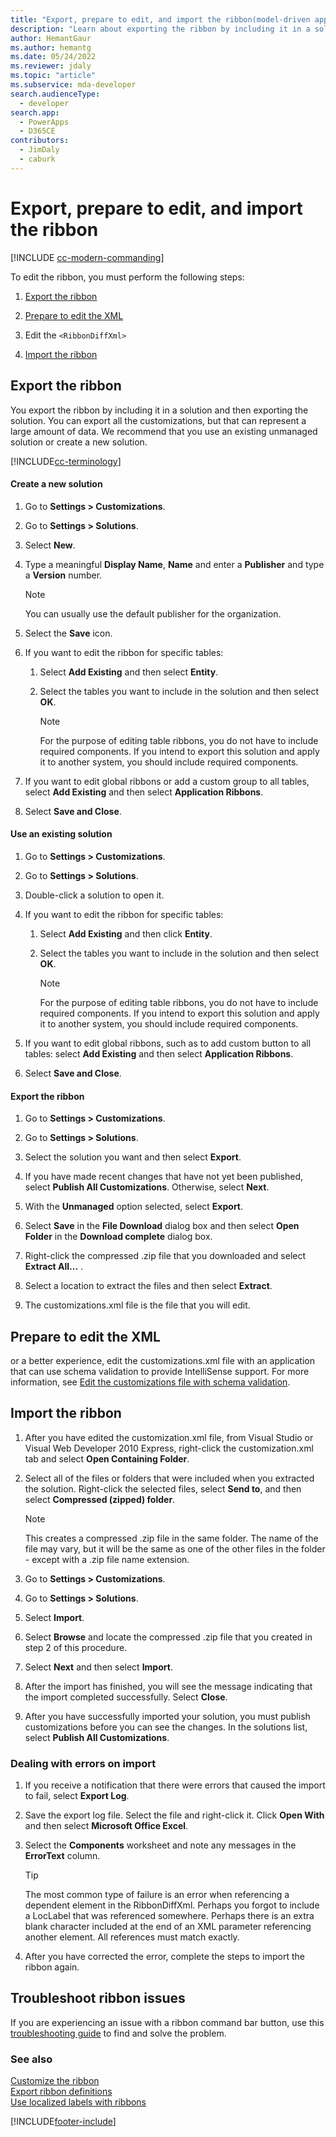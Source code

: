 ```yaml
---
title: "Export, prepare to edit, and import the ribbon(model-driven apps) | Microsoft Docs" # Intent and product brand in a unique string of 43-59 chars including spaces
description: "Learn about exporting the ribbon by including it in a solution and then exporting the solution. You can export all the customizations, but that can represent a large amount of data. We recommend that you use an existing unmanaged solution or create a new solution." # 115-145 characters including spaces. This abstract displays in the search result.
author: HemantGaur
ms.author: hemantg
ms.date: 05/24/2022
ms.reviewer: jdaly
ms.topic: "article"
ms.subservice: mda-developer
search.audienceType: 
  - developer
search.app: 
  - PowerApps
  - D365CE
contributors: 
  - JimDaly
  - caburk
---
```

# Export, prepare to edit, and import the ribbon

[!INCLUDE [cc-modern-commanding](../data-platform/includes/cc-modern-commanding.md)]

To edit the ribbon, you must perform the following steps:  
  
1. [Export the ribbon](export-prepare-edit-import-ribbon.md#BKMK_ExportTheRibbon)  
  
2. [Prepare to edit the XML](export-prepare-edit-import-ribbon.md#BKMK_PrepareToEditTheXML)  
  
3. Edit the `<RibbonDiffXml>`  
  
4. [Import the ribbon](export-prepare-edit-import-ribbon.md#BKMK_ImportTheRibbon)  
  
<a name="BKMK_ExportTheRibbon"></a>

## Export the ribbon  

You export the ribbon by including it in a solution and then exporting the solution. You can export all the customizations, but that can represent a large amount of data. We recommend that you use an existing unmanaged solution or create a new solution.  

[!INCLUDE[cc-terminology](../data-platform/includes/cc-terminology.md)]

#### Create a new solution  
  
1. Go to **Settings > Customizations**.
1. Go to **Settings > Solutions**.
1. Select **New**.  
1. Type a meaningful **Display Name**, **Name** and enter a **Publisher** and type a **Version** number.  
  
   > [!NOTE]
   >  You can usually use the default publisher for the organization.  
  
1. Select the **Save** icon.  
  
1. If you want to edit the ribbon for specific tables:  
  
   1. Select **Add Existing** and then select **Entity**.  
  
   2. Select the tables you want to include in the solution and then select **OK**.  
  
       > [!NOTE]
       > For the purpose of editing table ribbons, you do not have to include required components. If you intend to export this solution and apply it to another system, you should include required components.  
  
1. If you want to edit global ribbons or add a custom group to all tables, select **Add Existing** and then select **Application Ribbons**.  
  
1. Select **Save and Close**.  
  
#### Use an existing solution  
  
1. Go to **Settings > Customizations**.
1. Go to **Settings > Solutions**. 
1. Double-click a solution to open it.  
  
1. If you want to edit the ribbon for specific tables:  
  
   1. Select **Add Existing** and then click **Entity**.  
  
   2. Select the tables you want to include in the solution and then select **OK**.  
  
       > [!NOTE]
       > For the purpose of editing table ribbons, you do not have to include required components. If you intend to export this solution and apply it to another system, you should include required components.  
  
1. If you want to edit global ribbons, such as to add custom button to all tables: select **Add Existing** and then select **Application Ribbons**.  
  
1. Select **Save and Close**.  
  
#### Export the ribbon  
  
1. Go to **Settings > Customizations**.
1. Go to **Settings > Solutions**.
  
1. Select the solution you want and then select **Export**.  
  
1. If you have made recent changes that have not yet been published, select **Publish All Customizations**. Otherwise, select **Next**.  
  
1. With the **Unmanaged** option selected, select **Export**.  
  
1. Select **Save** in the **File Download** dialog box and then select **Open Folder** in the **Download complete** dialog box.  
  
1. Right-click the compressed .zip file that you downloaded and select **Extract All...** .  
  
1. Select a location to extract the files and then select **Extract**.  
  
1. The customizations.xml file is the file that you will edit.  
  
<a name="BKMK_PrepareToEditTheXML"></a>   

## Prepare to edit the XML  
 or a better experience, edit the customizations.xml file with an application that can use schema validation to provide IntelliSense support. For more information, see [Edit the customizations file with schema validation](edit-customizations-xml-file-schema-validation.md).  
  
<a name="BKMK_ImportTheRibbon"></a>

## Import the ribbon  
  
1. After you have edited the customization.xml file, from Visual Studio or Visual Web Developer 2010 Express, right-click the customization.xml tab and select **Open Containing Folder**.  
  
1. Select all of the files or folders that were included when you extracted the solution. Right-click the selected files, select **Send to**, and then select **Compressed (zipped) folder**.  
  
   > [!NOTE]
   >  This creates a compressed .zip file in the same folder. The name of the file may vary, but it will be the same as one of the other files in the folder - except with a .zip file name extension.  
  
1. Go to **Settings > Customizations**.
1. Go to **Settings > Solutions**. 
  
1. Select **Import**.  
  
1. Select **Browse** and locate the compressed .zip file that you created in step 2 of this procedure.  
  
1. Select **Next** and then select **Import**.  
  
1. After the import has finished, you will see the message indicating that the import completed successfully. Select **Close**.  
  
1. After you have successfully imported your solution, you must publish customizations before you can see the changes. In the solutions list, select **Publish All Customizations**.  
  
<a name="BKMK_DealWithErrorsOnImport"></a>   

### Dealing with errors on import  
  
1. If you receive a notification that there were errors that caused the import to fail, select **Export Log**.  
  
2. Save the export log file. Select the file and right-click it. Click **Open With** and then select **Microsoft Office Excel**.  
  
3.  Select the **Components** worksheet and note any messages in the **ErrorText** column.  
  
    > [!TIP]
    > The most common type of failure is an error when referencing a dependent element in the RibbonDiffXml. Perhaps you forgot to include a LocLabel that was referenced somewhere. Perhaps there is an extra blank character included at the end of an XML parameter referencing another element. All references must match exactly.  
  
4. After you have corrected the error, complete the steps to import the ribbon again.  

## Troubleshoot ribbon issues

If you are experiencing an issue with a ribbon command bar button, use this [troubleshooting guide](/troubleshoot/power-platform/power-apps/ribbon-issues-button-hidden?tabs=delete) to find and solve the problem.

### See also  
 [Customize the ribbon](customize-commands-ribbon.md)   
 [Export ribbon definitions](export-ribbon-definitions.md)   
 [Use localized labels with ribbons](use-localized-labels-ribbons.md)


[!INCLUDE[footer-include](../../includes/footer-banner.md)]